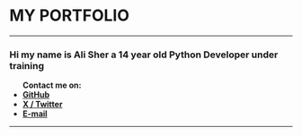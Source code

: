 <!DOCTYPE html>
<html>
	<body>
		<h1>
			<b>
				MY PORTFOLIO
			</b>
		</h1>
		<hr>
		<h3>
			Hi my name is Ali Sher a 14 year old Python Developer under training
		</h3>
		<ul>
			<b>Contact me on:</b>
			<li><b><a href="https://github.com/alikhan819" title="Visit my profile" target="_blank">GitHub</a></b></li>
			<li><b><a href="https://twitter.com/Alisher_750" title="Visit my X / Twitter account" target="_blank">X / Twitter </a></b></li>
   			<li><b><a href="alisheer750@gmail.com" target="_blank">E-mail</a></b></li>
		</ul>
		<hr>
	</body>
</html>
